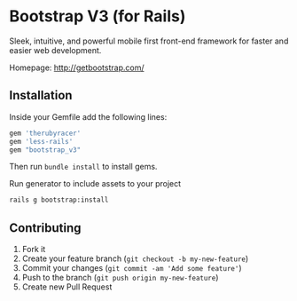 # Bootstrap V3 (for Rails)
Sleek, intuitive, and powerful mobile first front-end framework for faster and easier web development.

Homepage: http://getbootstrap.com/

## Installation
Inside your Gemfile add the following lines:
```ruby
gem 'therubyracer'
gem 'less-rails'
gem "bootstrap_v3"
```
Then run `bundle install` to install gems.

Run generator to include assets to your project
```bash
rails g bootstrap:install
```

## Contributing

1. Fork it
2. Create your feature branch (`git checkout -b my-new-feature`)
3. Commit your changes (`git commit -am 'Add some feature'`)
4. Push to the branch (`git push origin my-new-feature`)
5. Create new Pull Request